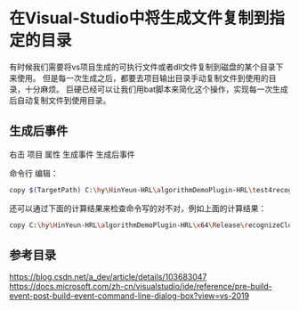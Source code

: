 # 在Visual-Studio中将生成文件复制到指定的目录

有时候我们需要将vs项目生成的可执行文件或者dll文件复制到磁盘的某个目录下来使用。
但是每一次生成之后，都要去项目输出目录手动复制文件到使用的目录，十分麻烦。
巨硬已经可以让我们用bat脚本来简化这个操作，实现每一次生成后自动复制文件到使用目录。

## 生成后事件

右击 项目 属性 生成事件 生成后事件

命令行 编辑：

```bash
copy $(TargetPath) C:\hy\HinYeun-HRL\algorithmDemoPlugin-HRL\test4recognition\algorithm-plugin\$(TargetFileName)
```

还可以通过下面的计算结果来检查命令写的对不对，例如上面的计算结果：
```bash
copy C:\hy\HinYeun-HRL\algorithmDemoPlugin-HRL\x64\Release\recognizeCloseObjectPlugin.dll C:\hy\HinYeun-HRL\algorithmDemoPlugin-HRL\test4recognition\algorithm-plugin\recognizeCloseObjectPlugin.dll
```

## 参考目录

https://blog.csdn.net/a_dev/article/details/103683047
https://docs.microsoft.com/zh-cn/visualstudio/ide/reference/pre-build-event-post-build-event-command-line-dialog-box?view=vs-2019
